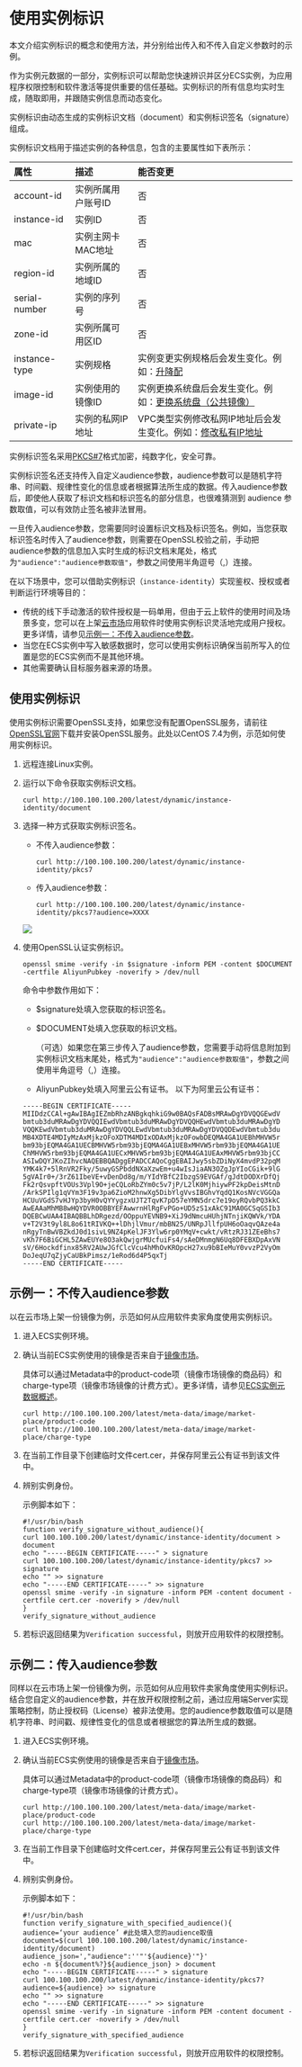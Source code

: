 # 使用实例标识

本文介绍实例标识的概念和使用方法，并分别给出传入和不传入自定义参数时的示例。

作为实例元数据的一部分，实例标识可以帮助您快速辨识并区分ECS实例，为应用程序权限控制和软件激活等提供重要的信任基础。实例标识的所有信息均实时生成，随取即用，并跟随实例信息而动态变化。

实例标识由动态生成的实例标识文档（document）和实例标识签名（signature）组成。

实例标识文档用于描述实例的各种信息，包含的主要属性如下表所示：

|属性|描述|能否变更|
|:-|:-|:---|
|account-id|实例所属用户账号ID|否|
|instance-id|实例ID|否|
|mac|实例主网卡MAC地址|否|
|region-id|实例所属的地域ID|否|
|serial-number|实例的序列号|否|
|zone-id|实例所属可用区ID|否|
|instance-type|实例规格|实例变更实例规格后会发生变化。例如：[升降配](/intl.zh-CN/实例/升降配实例/升降配方式概述.md) |
|image-id|实例使用的镜像ID|实例更换系统盘后会发生变化。例如：[更换系统盘（公共镜像）](/intl.zh-CN/块存储/云盘/更换系统盘/更换系统盘（公共镜像）.md) |
|private-ip|实例的私网IP地址|VPC类型实例修改私网IP地址后会发生变化。例如：[修改私有IP地址](/intl.zh-CN/网络/修改IPv4地址/修改私有IP地址.md) |

实例标识签名采用[PKCS\#7](https://tools.ietf.org/html/rfc2315)格式加密，纯数字化，安全可靠。

实例标识签名还支持传入自定义audience参数，audience参数可以是随机字符串、时间戳、规律性变化的信息或者根据算法所生成的数据。传入audience参数后，即使他人获取了标识文档和标识签名的部分信息，也很难猜测到 audience 参数取值，可以有效防止签名被非法冒用。

一旦传入audience参数，您需要同时设置标识文档及标识签名。例如，当您获取标识签名时传入了audience参数，则需要在OpenSSL校验之前，手动把audience参数的信息加入实时生成的标识文档末尾处，格式为`"audience":"audience参数取值"`，参数之间使用半角逗号（,）连接。

在以下场景中，您可以借助实例标识（`instance-identity`）实现鉴权、授权或者判断运行环境等目的：

-   传统的线下手动激活的软件授权是一码单用，但由于云上软件的使用时间及场景多变，您可以在上架[云市场](https://marketplace.alibabacloud.com/)应用软件时使用实例标识灵活地完成用户授权。更多详情，请参见[示例一：不传入audience参数](#section_9ke_h6k_kfi)。
-   当您在ECS实例中写入敏感数据时，您可以使用实例标识确保当前所写入的位置是您的ECS实例而不是其他环境。
-   其他需要确认目标服务器来源的场景。

## 使用实例标识

使用实例标识需要OpenSSL支持，如果您没有配置OpenSSL服务，请前往[OpenSSL官网](https://www.openssl.org/source)下载并安装OpenSSL服务。此处以CentOS 7.4为例，示范如何使用实例标识。

1.  远程连接Linux实例。

2.  运行以下命令获取实例标识文档。

    ```
    curl http://100.100.100.200/latest/dynamic/instance-identity/document
    ```

3.  选择一种方式获取实例标识签名。

    -   不传入audience参数：

        ```
        curl http://100.100.100.200/latest/dynamic/instance-identity/pkcs7
        ```

    -   传入audience参数：

        ```
        curl http://100.100.100.200/latest/dynamic/instance-identity/pkcs7?audience=XXXX
        ```

    ![](https://static-aliyun-doc.oss-accelerate.aliyuncs.com/assets/img/zh-CN/3214359951/p5497.png)

4.  使用OpenSSL认证实例标识。

    ```
    openssl smime -verify -in $signature -inform PEM -content $DOCUMENT -certfile AliyunPubkey -noverify > /dev/null
    ```

    命令中参数作用如下：

    -   $signature处填入您获取的标识签名。
    -   $DOCUMENT处填入您获取的标识文档。

        （可选）如果您在第三步传入了audience参数，您需要手动将信息附加到实例标识文档末尾处，格式为`"audience":"audience参数取值"`，参数之间使用半角逗号（,）连接。

    -   AliyunPubkey处填入阿里云公有证书。
    以下为阿里云公有证书：

    ```
    -----BEGIN CERTIFICATE-----
    MIIDdzCCAl+gAwIBAgIEZmbRhzANBgkqhkiG9w0BAQsFADBsMRAwDgYDVQQGEwdV
    bmtub3duMRAwDgYDVQQIEwdVbmtub3duMRAwDgYDVQQHEwdVbmtub3duMRAwDgYD
    VQQKEwdVbmtub3duMRAwDgYDVQQLEwdVbmtub3duMRAwDgYDVQQDEwdVbmtub3du
    MB4XDTE4MDIyMzAxMjkzOFoXDTM4MDIxODAxMjkzOFowbDEQMA4GA1UEBhMHVW5r
    bm93bjEQMA4GA1UECBMHVW5rbm93bjEQMA4GA1UEBxMHVW5rbm93bjEQMA4GA1UE
    ChMHVW5rbm93bjEQMA4GA1UECxMHVW5rbm93bjEQMA4GA1UEAxMHVW5rbm93bjCC
    ASIwDQYJKoZIhvcNAQEBBQADggEPADCCAQoCggEBAIJwy5sbZDiNyX4mvdP32pqM
    YMK4k7+5lRnVR2Fky/5uwyGSPbddNXaXzwEm+u4wIsJiaAN3OZgJpYIoCGik+9lG
    5gVAIr0+/3rZ61IbeVE+vDenDd8g/m/YIdYBfC2IbzgS9EVGAf/gJdtDODXrDfQj
    Fk2rQsvpftVOUs3Vpl9O+jeCQLoRbZYm0c5v7jP/L2lK0MjhiywPF2kpDeisMtnD
    /ArkSPIlg1qVYm3F19v3pa6ZioM2hnwXg5DibYlgVvsIBGhvYqdQ1KosNVcVGGQa
    HCUuVGdS7vHJYp3byH0vQYYygzxUJT2TqvK7pD57eYMN5drc7e19oyRQvbPQ3kkC
    AwEAAaMhMB8wHQYDVR0OBBYEFAwwrnHlRgFvPGo+UD5zS1xAkC91MA0GCSqGSIb3
    DQEBCwUAA4IBAQBBLhDRgezd/OOppuYEVNB9+XiJ9dNmcuHUhjNTnjiKQWVk/YDA
    v+T2V3t9yl8L8o61tRIVKQ++lDhjlVmur/mbBN25/UNRpJllfpUH6oOaqvQAze4a
    nRgyTnBwVBZkdJ0d1sivL9NZ4pKelJF3Ylw6rp0YMqV+cwkt/vRtzRJ31ZEeBhs7
    vKh7F6BiGCHL5ZAwEUYe8O3akQwjgrMUcfuiFs4/sAeDMnmgN6Uq8DFEBXDpAxVN
    sV/6Hockdfinx85RV2AUwJGfClcVcu4hMhOvKROpcH27xu9bBIeMuY0vvzP2VyOm
    DoJeqU7qZjyCaUBkPimsz/1eRod6d4P5qxTj
    -----END CERTIFICATE-----
    ```


## 示例一：不传入audience参数

以在云市场上架一份镜像为例，示范如何从应用软件卖家角度使用实例标识。

1.  进入ECS实例环境。

2.  确认当前ECS实例使用的镜像是否来自于[镜像市场](https://marketplace.alibabacloud.com/products/56732001)。

    具体可以通过Metadata中的product-code项（镜像市场镜像的商品码）和charge-type项（镜像市场镜像的计费方式）。更多详情，请参见[ECS实例元数据概述](/intl.zh-CN/实例/管理实例/使用实例元数据/ECS实例元数据概述.md)。

    ```
    curl http://100.100.100.200/latest/meta-data/image/market-place/product-code
    curl http://100.100.100.200/latest/meta-data/image/market-place/charge-type
    ```

3.  在当前工作目录下创建临时文件cert.cer，并保存阿里云公有证书到该文件中。

4.  辨别实例身份。

    示例脚本如下：

    ```
    #!/usr/bin/bash
    function verify_signature_without_audience(){
    curl 100.100.100.200/latest/dynamic/instance-identity/document > document
    echo "-----BEGIN CERTIFICATE-----" > signature
    curl 100.100.100.200/latest/dynamic/instance-identity/pkcs7 >> signature
    echo "" >> signature
    echo "-----END CERTIFICATE-----" >> signature
    openssl smime -verify -in signature -inform PEM -content document -certfile cert.cer -noverify > /dev/null
    }
    verify_signature_without_audience
    ```

5.  若标识返回结果为`Verification successful`，则放开应用软件的权限控制。


## 示例二：传入audience参数

同样以在云市场上架一份镜像为例，示范如何从应用软件卖家角度使用实例标识。结合您自定义的audience参数，并在放开权限控制之前，通过应用端Server实现策略控制，防止授权码（License）被非法使用。您的audience参数取值可以是随机字符串、时间戳、规律性变化的信息或者根据您的算法所生成的数据。

1.  进入ECS实例环境。

2.  确认当前ECS实例使用的镜像是否来自于[镜像市场](https://marketplace.alibabacloud.com/products/56732001)。

    具体可以通过Metadata中的product-code项（镜像市场镜像的商品码）和charge-type项（镜像市场镜像的计费方式）。

    ```
    curl http://100.100.100.200/latest/meta-data/image/market-place/product-code
    curl http://100.100.100.200/latest/meta-data/image/market-place/charge-type
    ```

3.  在当前工作目录下创建临时文件cert.cer，并保存阿里云公有证书到该文件中。

4.  辨别实例身份。

    示例脚本如下：

    ```
    #!/usr/bin/bash
    function verify_signature_with_specified_audience(){
    audience=‘your audience’ #此处填入您的audience取值
    document=$(curl 100.100.100.200/latest/dynamic/instance-identity/document)
    audience_json=',"audience":''"'${audience}'"}'
    echo -n ${document%?}${audience_json} > document
    echo "-----BEGIN CERTIFICATE-----" > signature
    curl 100.100.100.200/latest/dynamic/instance-identity/pkcs7?audience=${audience} >> signature
    echo "" >> signature
    echo "-----END CERTIFICATE-----" >> signature
    openssl smime -verify -in signature -inform PEM -content document -certfile cert.cer -noverify > /dev/null
    }
    verify_signature_with_specified_audience
    ```

5.  若标识返回结果为`Verification successful`，则放开应用软件的权限控制。


